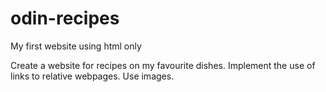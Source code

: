 # odin-recipes
My first website using html only

Create a website for recipes on my favourite dishes.
Implement the use of links to relative webpages.
Use images.
